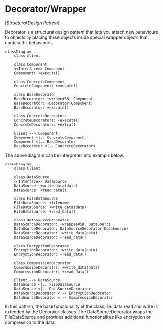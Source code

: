 # Decorator/Wrapper

[*Structural Design Pattern*]

Decorator is a structural design pattern that lets you attach
new behaviours to objects by placing these objects inside
special wrapper objects that contain the behaviours.

```mermaid
classDiagram
    class Client

    class Component
    <<Interface>> Component
    Component: +execute()

    class ConcreteComponent
    ConcreteComponent: +execute()

    class BaseDecorator
    BaseDecorator: +wrapee#58; Component
    BaseDecorator: +Decorator(Component)
    BaseDecorator: +execute()

    class ConcreteDecorators
    ConcreteDecorators: +execute()
    ConcreteDecorators: +extra()

    Client --> Component
    Component <|.. ConcreteComponent
    Component <|.. BaseDecorator
    BaseDecorator <|-- ConcreteDecorators
```

The above diagram can be interpreted into example below.

```mermaid
classDiagram
    class Client

    class DataSource
    <<Interface>> DataSource
    DataSource: +write_data(data)
    DataSource: +read_data()

    class FileDataSource
    FileDataSource: +filename
    FileDataSource: +write_data(data)
    FileDataSource: +read_data()

    class DataSourceDecorator
    DataSourceDecorator: +wrappee#58; DataSource
    DataSourceDecorator: DataSourceDecorator(DataSource)
    DataSourceDecorator: +write_data(data)
    DataSourceDecorator: +read_data()

    class EncryptionDecorator
    EncryptionDecorator: +write_data(data)
    EncryptionDecorator: +read_data()

    class CompressionDecorator
    CompressionDecorator: +write_data(data)
    CompressionDecorator: +read_data()

    Client --> DataSource
    DataSource <|.. FileDataSource
    DataSource <|.. DataSourceDecorator
    DataSourceDecorator <|-- EncryptionDecorator
    DataSourceDecorator <|-- CompressionDecorator
```

In this pattern, the base functionality of the class, i.e.
data read and write is extended by the Decorator classes.
The DataSourceDecorator wraps the FileDataSource and provides
additional functionalities like encryption or compression to
the data.